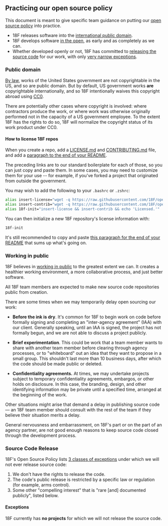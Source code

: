 ## Practicing our open source policy

This document is meant to give specific team guidance on putting our [open source policy](policy.md) into practice.

* 18F releases software into the [international public domain](#public-domain).
* 18F develops software [in the open](#working-in-public), as early and as completely as we can.
* Whether developed openly or not, 18F has committed to [releasing the source code](#source-code-release) for our work, with only [very narrow exceptions](#exceptions).

### Public domain

[By law](http://www.law.cornell.edu/uscode/text/17/105), works of the United States government are not copyrightable in the US, and so are public domain. But by default, US government works **are** copyrightable internationally, and so 18F intentionally waives this copyright abroad using [CC0](https://creativecommons.org/publicdomain/zero/1.0/).

There are potentially other cases where copyright is involved: where contractors produce the work, or where work was otherwise originally performed not in the capacity of a US government employee. To the extent 18F has the rights to do so, 18F will normalize the copyright status of its work product under CC0.

#### How to license 18F repos

When you create a repo, add a [LICENSE.md](LICENSE.md) and [CONTRIBUTING.md](CONTRIBUTING.md) file, and add a [paragraph to the end of your README](README.md#public-domain).

The preceding links are to our standard boilerplate for each of those, so you can just copy and paste them. In some cases, you may need to customize them for your use -- for example, if you've forked a project that originated from outside the government.

You may wish to add the following to your `.bashrc` or `.zshrc`:

```bash
alias insert-license="wget -q https://raw.githubusercontent.com/18F/open-source-policy/master/LICENSE.md"
alias insert-contrib="wget -q https://raw.githubusercontent.com/18F/open-source-policy/master/CONTRIBUTING.md"
alias 18f-init="insert-license && insert-contrib && echo 'Licensed.'"
```

You can then initialize a new 18F repository's license information with:

```bash
18f-init
```

It's still recommended to copy and paste [this paragraph for the end of your README](https://github.com/18F/open-source-policy/blob/exceptions/README.md#public-domain) that sums up what's going on.

### Working in public

18F believes in [working in public](https://18f.gsa.gov/2014/07/31/working-in-public-from-day-1/) to the greatest extent we can. It creates a healthier working environment, a more collaborative process, and just better software.

All 18F team members are expected to make new source code repositories public from creation.

There are some times when we may temporarily delay open sourcing our work:

* **Before the ink is dry**. It's common for 18F to begin work on code before formally signing and completing an "inter-agency agreement" (IAA) with our client. Generally speaking, until an IAA is signed, the project has not formally begun, and we are not able to discuss a project publicly.

* **Brief experimentation**. This could be work that a team member wants to share with another team member before clearing through agency processes, or to "whiteboard" out an idea that they want to propose in a small group. This shouldn't last more than 10 business days, after which the code should be made public or deleted.

* **Confidentiality agreements.** At times, we may undertake projects subject to temporary confidentiality agreements, embargos, or other holds on disclosure. In this case, the branding, design, and other identifying information may be private until a specified time, arranged at the beginning of the work.

Other situations might arise that demand a delay in publishing source code &mdash; an 18F team member should consult with the rest of the team if they believe their situation merits a delay.

General nervousness and embarrassment, on 18F's part or on the part of an agency partner, are not good enough reasons to keep source code closed through the development process.

### Source Code Release

18F's Open Source Policy lists [3 classes of exceptions](https://github.com/18F/open-source-policy/blob/master/policy.md#exceptions) under which we will not ever release source code:

1. We don't have the rights to release the code.
2. The code's public release is restricted by a specific law or regulation (for example, arms control).
3. Some other "compelling interest" that is "rare [and] documented publicly", listed below.

#### Exceptions

18F currently has **no projects** for which we will not release the source code.

